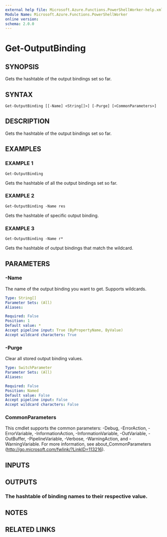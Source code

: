 ```yaml
---
external help file: Microsoft.Azure.Functions.PowerShellWorker-help.xml
Module Name: Microsoft.Azure.Functions.PowerShellWorker
online version:
schema: 2.0.0
---
```


# Get-OutputBinding

## SYNOPSIS
Gets the hashtable of the output bindings set so far.

## SYNTAX

```
Get-OutputBinding [[-Name] <String[]>] [-Purge] [<CommonParameters>]
```

## DESCRIPTION
Gets the hashtable of the output bindings set so far.

## EXAMPLES

### EXAMPLE 1
```
Get-OutputBinding
```

Gets the hashtable of all the output bindings set so far.

### EXAMPLE 2
```
Get-OutputBinding -Name res
```

Gets the hashtable of specific output binding.

### EXAMPLE 3
```
Get-OutputBinding -Name r*
```

Gets the hashtable of output bindings that match the wildcard.

## PARAMETERS

### -Name
The name of the output binding you want to get.
Supports wildcards.

```yaml
Type: String[]
Parameter Sets: (All)
Aliases:

Required: False
Position: 1
Default value: *
Accept pipeline input: True (ByPropertyName, ByValue)
Accept wildcard characters: True
```

### -Purge
Clear all stored output binding values.

```yaml
Type: SwitchParameter
Parameter Sets: (All)
Aliases:

Required: False
Position: Named
Default value: False
Accept pipeline input: False
Accept wildcard characters: False
```

### CommonParameters
This cmdlet supports the common parameters: -Debug, -ErrorAction, -ErrorVariable, -InformationAction, -InformationVariable, -OutVariable, -OutBuffer, -PipelineVariable, -Verbose, -WarningAction, and -WarningVariable. For more information, see about_CommonParameters (http://go.microsoft.com/fwlink/?LinkID=113216).

## INPUTS

## OUTPUTS

### The hashtable of binding names to their respective value.
## NOTES

## RELATED LINKS

